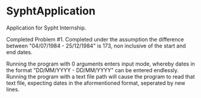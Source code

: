 # SyphtApplication
Application for Sypht Internship.

Completed Problem #1.
Completed under the assumption the difference between "04/07/1984 - 25/12/1984" is 173, 
non inclusive of the start and end dates.

Running the program with 0 arguments enters input mode, whereby dates in the format "DD/MM/YYYY - DD/MM/YYYY" can be entered
endlessly. 
Running the program with a text file path will cause the program to read that text file, expecting dates in the aformentioned format,
seperated by new lines.
